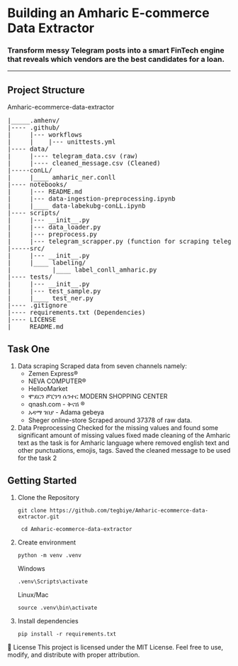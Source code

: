 # Building an Amharic E-commerce Data Extractor

### Transform messy Telegram posts into a smart FinTech engine that reveals which vendors are the best candidates for a loan.

---

## Project Structure
Amharic-ecommerce-data-extractor
<pre>
|_____.amhenv/
|---- .github/
|     |--- workflows
|     |    |--- unittests.yml
|---- data/
|     |---- telegram_data.csv (raw)
|     |---- cleaned_message.csv (Cleaned)
|-----conLL/
|     |____ amharic_ner.conll
|---- notebooks/
|     |--- README.md
|     |--- data-ingestion-preprocessing.ipynb
|     |____ data-labekubg-conLL.ipynb
|---- scripts/
|     |--- __init__.py
|     |--- data_loader.py
|     |--- preprocess.py
|     |--- telegram_scrapper.py (function for scraping telegram channel data)
|-----src/
|     |--- __init__.py
|     |____ labeling/
|           |____ label_conll_amharic.py
|---- tests/
|     |--- __init__.py
|     |--- test_sample.py
|     |____ test_ner.py
|---- .gitignore
|---- requirements.txt (Dependencies)
|---- LICENSE
|____ README.md
</pre>

## Task One
   1. Data scraping
      Scraped data from seven channels namely:
      - Zemen Express®
      - NEVA COMPUTER®
      - HellooMarket
      - ሞደርን ሾፒንግ ሴንተር MODERN SHOPPING CENTER
      - qnash.com - ቅናሽ ®️
      - አዳማ ገበያ - Adama gebeya
      - Sheger online-store
      Scraped around 37378 of raw data.
   2. Data Preprocessing
      Checked for the missing values and found some significant amount of missing values 
      fixed
      made cleaning of the Amharic text as the task is for Amharic language where removed english text and other punctuations, emojis, tags.
      Saved the cleaned message to be used for the task 2
## Getting Started
1. Clone the Repository
   ``` 
   git clone https://github.com/tegbiye/Amharic-ecommerce-data-extractor.git
   
   ```
   ```
    cd Amharic-ecommerce-data-extractor
   ```
2. Create environment
   ```
   python -m venv .venv
   
   ```
   Windows
   ```
   .venv\Scripts\activate
   ```
   Linux/Mac
   ```
   source .venv\bin\activate
   ```
3. Install dependencies
   ```
   pip install -r requirements.txt
   ```

📜 License
This project is licensed under the MIT License.
Feel free to use, modify, and distribute with proper attribution.


